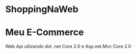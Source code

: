 # ShoppingNaWeb
Meu E-Commerce 
======================
Web Api utlizando dot .net Core 2.0 e Asp.net.Mvc Core 2.0
